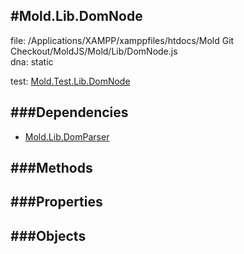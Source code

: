 
#Mold.Lib.DomNode
---------------------------------------

file: /Applications/XAMPP/xamppfiles/htdocs/Mold Git Checkout/MoldJS/Mold/Lib/DomNode.js  
dna: static


	

test: [Mold.Test.Lib.DomNode](../../Mold/Test/Lib/DomNode.md) 




###Dependencies
--------------

* [Mold.Lib.DomParser](../../Mold/Lib/DomParser.md) 



   
###Methods
--------------

   
###Properties
-------------

   
###Objects
------------


		

